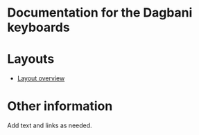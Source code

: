# Documentation for the Dagbani keyboards

# Layouts

-   [Layout overview](layout.md)

# Other information

Add text and links as needed.
